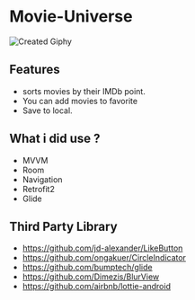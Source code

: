 # Movie-Universe

![Created Giphy](https://media1.giphy.com/media/9BmYdmjBmKW4d7mbmD/giphy.gif?cid=790b7611c9d832e3a09d0034ab59baf11a746c5df70362de&rid=giphy.gif&ct=g)



##   Features

- sorts movies by their IMDb point.
- You can add movies to favorite
- Save to local.

##   What i did use ?

- MVVM
- Room
- Navigation
- Retrofit2
- Glide

##   Third Party Library

- https://github.com/jd-alexander/LikeButton
- https://github.com/ongakuer/CircleIndicator
- https://github.com/bumptech/glide
- https://github.com/Dimezis/BlurView
- https://github.com/airbnb/lottie-android

